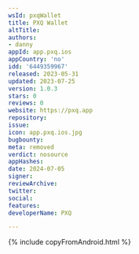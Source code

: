 ```yaml
---
wsId: pxqWallet
title: PXQ Wallet
altTitle: 
authors:
- danny
appId: app.pxq.ios
appCountry: 'no'
idd: '6449359967'
released: 2023-05-31
updated: 2023-07-25
version: 1.0.3
stars: 0
reviews: 0
website: https://pxq.app
repository: 
issue: 
icon: app.pxq.ios.jpg
bugbounty: 
meta: removed
verdict: nosource
appHashes: 
date: 2024-07-05
signer: 
reviewArchive: 
twitter: 
social: 
features: 
developerName: PXQ

---
```


{% include copyFromAndroid.html %}
